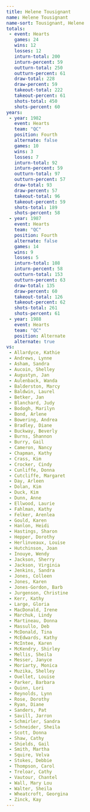 ```yaml
---
title: Helene Tousignant
name: Helene Tousignant
name-sort: Tousignant, Helene
totals:
 - event: Hearts
   games: 24
   wins: 12
   losses: 12
   inturn-total: 200
   inturn-percent: 59
   outturn-total: 250
   outturn-percent: 61
   draw-total: 228
   draw-percent: 59
   takeout-total: 222
   takeout-percent: 61
   shots-total: 450
   shots-percent: 60
years:
 - year: 1982
   event: Hearts
   team: "QC"
   position: Fourth
   alternate: false
   games: 10
   wins: 3
   losses: 7
   inturn-total: 92
   inturn-percent: 59
   outturn-total: 97
   outturn-percent: 57
   draw-total: 93
   draw-percent: 57
   takeout-total: 96
   takeout-percent: 59
   shots-total: 189
   shots-percent: 58
 - year: 1987
   event: Hearts
   team: "QC"
   position: Fourth
   alternate: false
   games: 14
   wins: 9
   losses: 5
   inturn-total: 108
   inturn-percent: 58
   outturn-total: 153
   outturn-percent: 63
   draw-total: 135
   draw-percent: 60
   takeout-total: 126
   takeout-percent: 62
   shots-total: 261
   shots-percent: 61
 - year: 1988
   event: Hearts
   team: "QC"
   position: Alternate
   alternate: true
vs:
 - Allardyce, Kathie
 - Andrews, Lynne
 - Asham, Sandra
 - Aucoin, Shelley
 - Augustyn, Jan
 - Aulenback, Wanda
 - Balderston, Marcy
 - Baldwin, Laurel
 - Betker, Jan
 - Blanchard, Judy
 - Bodogh, Marilyn
 - Bond, Arlene
 - Bowering, Andrea
 - Bradley, Diane
 - Buckway, Beverly
 - Burns, Shannon
 - Burry, Gail
 - Cameron, Nancy
 - Chapman, Kathy
 - Crass, Kim
 - Crocker, Cindy
 - Cunliffe, Donna
 - Cutcliffe, Margaret
 - Day, Arleen
 - Dolan, Kim
 - Duck, Kim
 - Dunn, Anne
 - Ellwood, Laurie
 - Fahlman, Kathy
 - Felker, Arenlea
 - Gould, Karen
 - Hanlon, Heidi
 - Hastings, Sharon
 - Hepper, Dorothy
 - Herlinveaux, Louise
 - Hutchinson, Joan
 - Inouye, Wendy
 - Jackson, Sherry
 - Jackson, Virginia
 - Jenkins, Sandra
 - Jones, Colleen
 - Jones, Karen
 - Jones-Gordon, Barb
 - Jurgenson, Christine
 - Kerr, Kathy
 - Large, Gloria
 - MacDonald, Irene
 - Marchuk, Lindy
 - Martineau, Donna
 - Massullo, Deb
 - McDonald, Tina
 - McEdwards, Kathy
 - McIntee, Karen
 - McKendry, Shirley
 - Mellis, Sheila
 - Messer, Janyce
 - Moriarty, Monica
 - Muzika, Shelley
 - Ouellet, Louise
 - Parker, Barbara
 - Quinn, Lori
 - Reynolds, Lynn
 - Rose, Dorothy
 - Ryan, Diane
 - Sanders, Pat
 - Savill, Jarron
 - Schmirler, Sandra
 - Schneider, Sheila
 - Scott, Donna
 - Shaw, Cathy
 - Shields, Gail
 - Smith, Martha
 - Squire, Velva
 - Stokes, Debbie
 - Thompson, Carol
 - Treloar, Cathy
 - Vautour, Chantel
 - Wall, Mary Lou
 - Walter, Sheila
 - Wheatcroft, Georgina
 - Zinck, Kay
---
```

